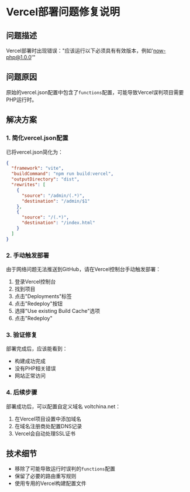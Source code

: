# Vercel部署问题修复说明

## 问题描述
Vercel部署时出现错误："应该运行以下必须具有有效版本，例如'now-php@1.0.0'"

## 问题原因
原始的vercel.json配置中包含了`functions`配置，可能导致Vercel误判项目需要PHP运行时。

## 解决方案

### 1. 简化vercel.json配置
已将vercel.json简化为：
```json
{
  "framework": "vite",
  "buildCommand": "npm run build:vercel",
  "outputDirectory": "dist",
  "rewrites": [
    {
      "source": "/admin/(.*)",
      "destination": "/admin/$1"
    },
    {
      "source": "/(.*)",
      "destination": "/index.html"
    }
  ]
}
```

### 2. 手动触发部署
由于网络问题无法推送到GitHub，请在Vercel控制台手动触发部署：

1. 登录Vercel控制台
2. 找到项目
3. 点击"Deployments"标签
4. 点击"Redeploy"按钮
5. 选择"Use existing Build Cache"选项
6. 点击"Redeploy"

### 3. 验证修复
部署完成后，应该能看到：
- 构建成功完成
- 没有PHP相关错误
- 网站正常访问

### 4. 后续步骤
部署成功后，可以配置自定义域名 voltchina.net：
1. 在Vercel项目设置中添加域名
2. 在域名注册商处配置DNS记录
3. Vercel会自动处理SSL证书

## 技术细节
- 移除了可能导致运行时误判的`functions`配置
- 保留了必要的路由重写规则
- 使用专用的Vercel构建配置文件